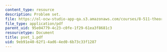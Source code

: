```yaml
---
content_type: resource
description: Problem set.
file: https://ol-ocw-studio-app-qa.s3.amazonaws.com/courses/8-511-theory-of-solids-i-fall-2004/9eb91e4062f14ad64ed06b73c33f1287_pset_1.pdf
file_type: application/pdf
parent_uid: 95e04779-4c23-c0fe-1f29-61ea3f8681c3
resourcetype: Document
title: pset_1.pdf
uid: 9eb91e40-62f1-4ad6-4ed0-6b73c33f1287
---
```

